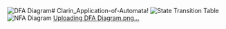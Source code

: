 ![DFA Diagram](https://github.com/user-attachments/assets/b8d7a7de-82c7-4436-bf8b-7519bd64f11d)# Clarin_Application-of-Automata!
![State Transition Table](https://github.com/user-attachments/assets/b1e2080e-4b3c-4e12-818d-4839813df9f9)
![NFA  Diagram](https://github.com/user-attachments/assets/083fd92f-8360-425f-8c03-1dfda32ca5d8)
[Uploading DFA Diagram.png…]()
